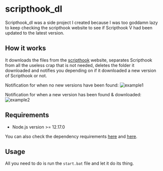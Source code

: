 # scripthook_dl

Scripthook_dl was a side project I created because I was too goddamn lazy to keep checking the scripthook website to see if Scripthook V had been updated to the latest version.

## How it works

It downloads the files from the [scripthook](http://www.dev-c.com/gtav/scripthookv/) website, separates Scripthook from all the useless crap that is not needed, deletes the folder it downloaded and notifies you depending on if it downloaded a new version of Scripthook or not.

Notification for when no new versions have been found:
![example1](https://uhohstinky.s-ul.eu/DgwCwVF7.png)

Notification for when a new version has been found & downloaded:
![example2](https://uhohstinky.s-ul.eu/lPeYz7Z5.png)

## Requirements

- Node.js version >= 12.17.0

You can also check the dependency requirements [here](https://github.com/website-scraper/node-website-scraper) and [here](https://github.com/mikaelbr/node-notifier).

## Usage

All you need to do is run the `start.bat` file and let it do its thing.
